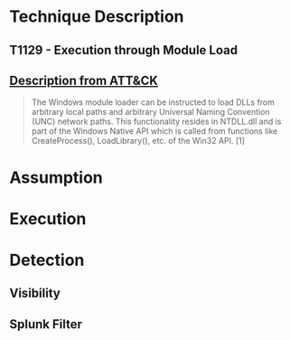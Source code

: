 # Technique Description

## T1129 -  Execution through Module Load 
## [Description from ATT&CK](https://attack.mitre.org/techniques/T1129/)
<blockquote>
The Windows module loader can be instructed to load DLLs from arbitrary local paths and arbitrary Universal Naming Convention (UNC) network paths. This functionality resides in NTDLL.dll and is part of the Windows Native API which is called from functions like CreateProcess(), LoadLibrary(), etc. of the Win32 API. [1]
</blockquote>

# Assumption

# Execution

# Detection

## Visibility

## Splunk Filter
